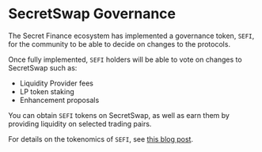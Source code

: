 # SecretSwap Governance

The Secret Finance ecosystem has implemented a governance token, `SEFI`, for the community to be able to decide on changes to the protocols.

Once fully implemented, `SEFI` holders will be able to vote on changes to SecretSwap such as:

- Liquidity Provider fees
- LP token staking
- Enhancement proposals

You can obtain `SEFI` tokens on SecretSwap, as well as earn them by providing liquidity on selected trading pairs.

For details on the tokenomics of `SEFI`, see [this blog post](https://scrt.network/blog/sefi-governance-token-for-secret-defi).
